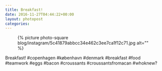 ```yaml
---
title: Breakfast!
date: 2016-11-27T04:44:22+00:00
layout: photopost
categories:
---
```


<figure class="photo photo--square">
  {% picture photo-square blog/instagram/5c41879abbcc34e462c3ee7ca1f12c71.jpg alt="" %}
</figure>

Breakfast!
#copenhagen #københavn #denmark #breakfast #food #teamwork #eggs #bacon #croussants #croussantsfromacan #whoknew?
